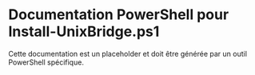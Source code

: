 # Documentation PowerShell pour Install-UnixBridge.ps1

Cette documentation est un placeholder et doit être générée par un outil PowerShell spécifique.
